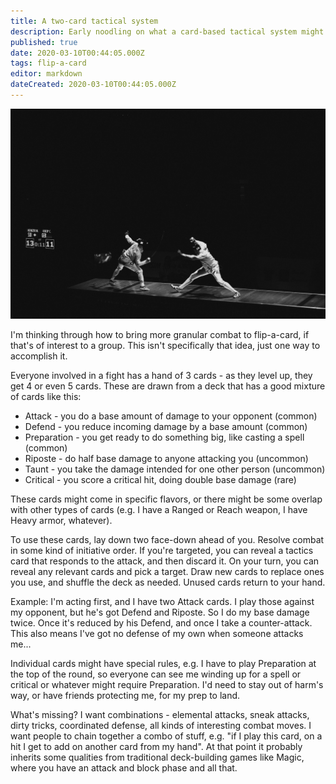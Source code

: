 ```yaml
---
title: A two-card tactical system
description: Early noodling on what a card-based tactical system might look like
published: true
date: 2020-03-10T00:44:05.000Z
tags: flip-a-card
editor: markdown
dateCreated: 2020-03-10T00:44:05.000Z
---
```


![Featured Image](a-two-card-tactical-system.jpg)

I'm thinking through how to bring more granular combat to flip-a-card, if that's of interest to a group. This isn't specifically that idea, just one way to accomplish it.

Everyone involved in a fight has a hand of 3 cards - as they level up, they get 4 or even 5 cards. These are drawn from a deck that has a good mixture of cards like this:

* Attack - you do a base amount of damage to your opponent (common)
* Defend - you reduce incoming damage by a base amount (common)
* Preparation - you get ready to do something big, like casting a spell (common)
* Riposte - do half base damage to anyone attacking you (uncommon)
* Taunt - you take the damage intended for one other person (uncommon)
* Critical - you score a critical hit, doing double base damage (rare)

These cards might come in specific flavors, or there might be some overlap with other types of cards (e.g. I have a Ranged or Reach weapon, I have Heavy armor, whatever).

To use these cards, lay down two face-down ahead of you. Resolve combat in some kind of initiative order. If you're targeted, you can reveal a tactics card that responds to the attack, and then discard it. On your turn, you can reveal any relevant cards and pick a target. Draw new cards to replace ones you use, and shuffle the deck as needed. Unused cards return to your hand.

Example: I'm acting first, and I have two Attack cards. I play those against my opponent, but he's got Defend and Riposte. So I do my base damage twice. Once it's reduced by his Defend, and once I take a counter-attack. This also means I've got no defense of my own when someone attacks me...

Individual cards might have special rules, e.g. I have to play Preparation at the top of the round, so everyone can see me winding up for a spell or critical or whatever might require Preparation. I'd need to stay out of harm's way, or have friends protecting me, for my prep to land.

What's missing? I want combinations - elemental attacks, sneak attacks, dirty tricks, coordinated defense, all kinds of interesting combat moves. I want people to chain together a combo of stuff, e.g. "if I play this card, on a hit I get to add on another card from my hand". At that point it probably inherits some qualities from traditional deck-building games like Magic, where you have an attack and block phase and all that.


    